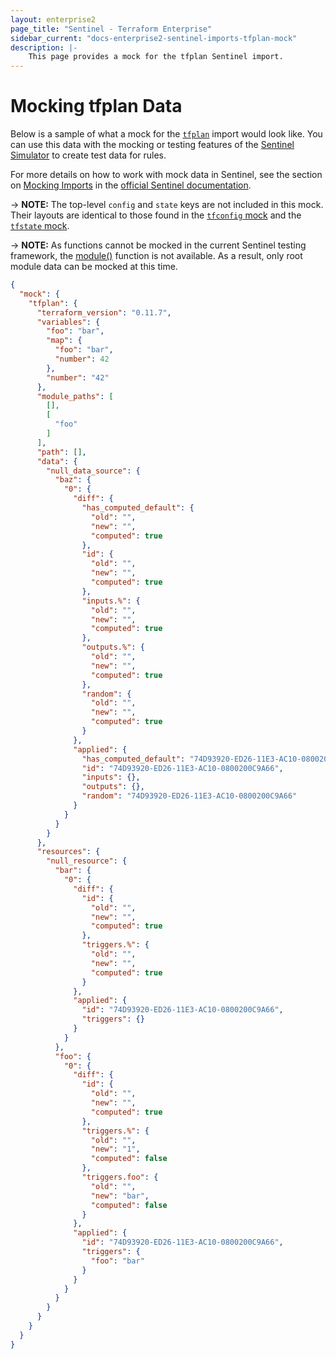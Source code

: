 ```yaml
---
layout: enterprise2
page_title: "Sentinel - Terraform Enterprise"
sidebar_current: "docs-enterprise2-sentinel-imports-tfplan-mock"
description: |-
    This page provides a mock for the tfplan Sentinel import.
---
```


# Mocking tfplan Data

Below is a sample of what a mock for the [`tfplan`][ref-tfplan] import would
look like. You can use this data with the mocking or testing features of the
[Sentinel Simulator][ref-sentinel-simulator] to create test data for rules.

[ref-tfplan]: /docs/enterprise/sentinel/import/tfplan.html
[ref-sentinel-simulator]: https://docs.hashicorp.com/sentinel/commands/

For more details on how to work with mock data in Sentinel, see the section on
[Mocking Imports][ref-mocking-imports] in the [official Sentinel
documentation][ref-official-sentinel-documentation].

[ref-mocking-imports]: https://docs.hashicorp.com/sentinel/writing/imports#mocking-imports
[ref-official-sentinel-documentation]: https://docs.hashicorp.com/sentinel/

-> **NOTE:** The top-level `config` and `state` keys are not included in this
mock. Their layouts are identical to those found in the [`tfconfig`
mock][ref-tfconfig-mock] and the [`tfstate` mock][ref-tfstate-mock].

[ref-tfconfig-mock]: /docs/enterprise/sentinel/import/mock-tfconfig.html
[ref-tfstate-mock]: /docs/enterprise/sentinel/import/mock-tfstate.html

-> **NOTE:** As functions cannot be mocked in the current Sentinel testing
framework, the [module()][ref-module] function is not available. As a result,
only root module data can be mocked at this time.

[ref-module]: /docs/enterprise/sentinel/import/tfplan.html#function-module-

```json
{
  "mock": {
    "tfplan": {
      "terraform_version": "0.11.7",
      "variables": {
        "foo": "bar",
        "map": {
          "foo": "bar",
          "number": 42
        },
        "number": "42"
      },
      "module_paths": [
        [],
        [
          "foo"
        ]
      ],
      "path": [],
      "data": {
        "null_data_source": {
          "baz": {
            "0": {
              "diff": {
                "has_computed_default": {
                  "old": "",
                  "new": "",
                  "computed": true
                },
                "id": {
                  "old": "",
                  "new": "",
                  "computed": true
                },
                "inputs.%": {
                  "old": "",
                  "new": "",
                  "computed": true
                },
                "outputs.%": {
                  "old": "",
                  "new": "",
                  "computed": true
                },
                "random": {
                  "old": "",
                  "new": "",
                  "computed": true
                }
              },
              "applied": {
                "has_computed_default": "74D93920-ED26-11E3-AC10-0800200C9A66",
                "id": "74D93920-ED26-11E3-AC10-0800200C9A66",
                "inputs": {},
                "outputs": {},
                "random": "74D93920-ED26-11E3-AC10-0800200C9A66"
              }
            }
          }
        }
      },
      "resources": {
        "null_resource": {
          "bar": {
            "0": {
              "diff": {
                "id": {
                  "old": "",
                  "new": "",
                  "computed": true
                },
                "triggers.%": {
                  "old": "",
                  "new": "",
                  "computed": true
                }
              },
              "applied": {
                "id": "74D93920-ED26-11E3-AC10-0800200C9A66",
                "triggers": {}
              }
            }
          },
          "foo": {
            "0": {
              "diff": {
                "id": {
                  "old": "",
                  "new": "",
                  "computed": true
                },
                "triggers.%": {
                  "old": "",
                  "new": "1",
                  "computed": false
                },
                "triggers.foo": {
                  "old": "",
                  "new": "bar",
                  "computed": false
                }
              },
              "applied": {
                "id": "74D93920-ED26-11E3-AC10-0800200C9A66",
                "triggers": {
                  "foo": "bar"
                }
              }
            }
          }
        }
      }
    }
  }
}
```
